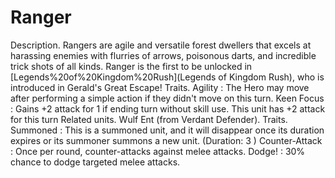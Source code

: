 # Ranger

Description.
Rangers are agile and versatile forest dwellers that excels at harassing enemies with flurries of arrows, poisonous darts, and incredible trick shots of all kinds.
Ranger is the first to be unlocked in [Legends%20of%20Kingdom%20Rush](Legends of Kingdom Rush), who is introduced in Gerald's Great Escape!
Traits.
 Agility : The Hero may move after performing a simple action if they didn't move on this turn.
Keen Focus : Gains +2 attack for 1 if ending turn without skill use.
 This unit has +2 attack for this turn
Related units.
Wulf Ent (from Verdant Defender).
Traits.
 Summoned : This is a summoned unit, and it will disappear once its duration expires or its summoner summons a new unit. (Duration: 3 )
 Counter-Attack : Once per round, counter-attacks against melee attacks.
 Dodge! : 30% chance to dodge targeted melee attacks.